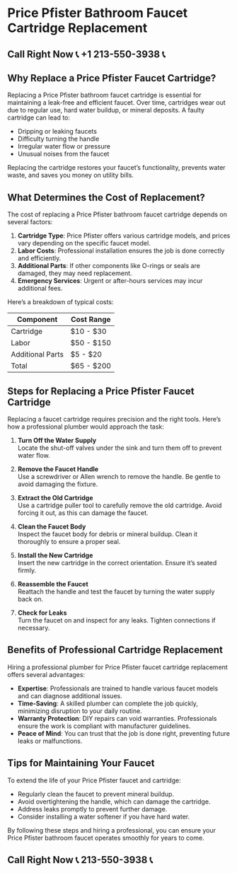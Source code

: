 # Price Pfister Bathroom Faucet Cartridge Replacement

## Call Right Now 📞 +1 213-550-3938 📞

## Why Replace a Price Pfister Faucet Cartridge?

Replacing a Price Pfister bathroom faucet cartridge is essential for maintaining a leak-free and efficient faucet. Over time, cartridges wear out due to regular use, hard water buildup, or mineral deposits. A faulty cartridge can lead to:

- Dripping or leaking faucets
- Difficulty turning the handle
- Irregular water flow or pressure
- Unusual noises from the faucet

Replacing the cartridge restores your faucet’s functionality, prevents water waste, and saves you money on utility bills.

## What Determines the Cost of Replacement?

The cost of replacing a Price Pfister bathroom faucet cartridge depends on several factors:

1. **Cartridge Type**: Price Pfister offers various cartridge models, and prices vary depending on the specific faucet model.
2. **Labor Costs**: Professional installation ensures the job is done correctly and efficiently.
3. **Additional Parts**: If other components like O-rings or seals are damaged, they may need replacement.
4. **Emergency Services**: Urgent or after-hours services may incur additional fees.

Here’s a breakdown of typical costs:

| **Component**              | **Cost Range**      |
|----------------------------|---------------------|
| Cartridge                  | $10 - $30          |
| Labor                      | $50 - $150         |
| Additional Parts           | $5 - $20           |
| Total                      | $65 - $200         |

## Steps for Replacing a Price Pfister Faucet Cartridge

Replacing a faucet cartridge requires precision and the right tools. Here’s how a professional plumber would approach the task:

1. **Turn Off the Water Supply**  
   Locate the shut-off valves under the sink and turn them off to prevent water flow.

2. **Remove the Faucet Handle**  
   Use a screwdriver or Allen wrench to remove the handle. Be gentle to avoid damaging the fixture.

3. **Extract the Old Cartridge**  
   Use a cartridge puller tool to carefully remove the old cartridge. Avoid forcing it out, as this can damage the faucet.

4. **Clean the Faucet Body**  
   Inspect the faucet body for debris or mineral buildup. Clean it thoroughly to ensure a proper seal.

5. **Install the New Cartridge**  
   Insert the new cartridge in the correct orientation. Ensure it’s seated firmly.

6. **Reassemble the Faucet**  
   Reattach the handle and test the faucet by turning the water supply back on.

7. **Check for Leaks**  
   Turn the faucet on and inspect for any leaks. Tighten connections if necessary.

## Benefits of Professional Cartridge Replacement

Hiring a professional plumber for Price Pfister faucet cartridge replacement offers several advantages:

- **Expertise**: Professionals are trained to handle various faucet models and can diagnose additional issues.
- **Time-Saving**: A skilled plumber can complete the job quickly, minimizing disruption to your daily routine.
- **Warranty Protection**: DIY repairs can void warranties. Professionals ensure the work is compliant with manufacturer guidelines.
- **Peace of Mind**: You can trust that the job is done right, preventing future leaks or malfunctions.

## Tips for Maintaining Your Faucet

To extend the life of your Price Pfister faucet and cartridge:

- Regularly clean the faucet to prevent mineral buildup.
- Avoid overtightening the handle, which can damage the cartridge.
- Address leaks promptly to prevent further damage.
- Consider installing a water softener if you have hard water.

By following these steps and hiring a professional, you can ensure your Price Pfister bathroom faucet operates smoothly for years to come.
## Call Right Now 📞 213-550-3938 📞